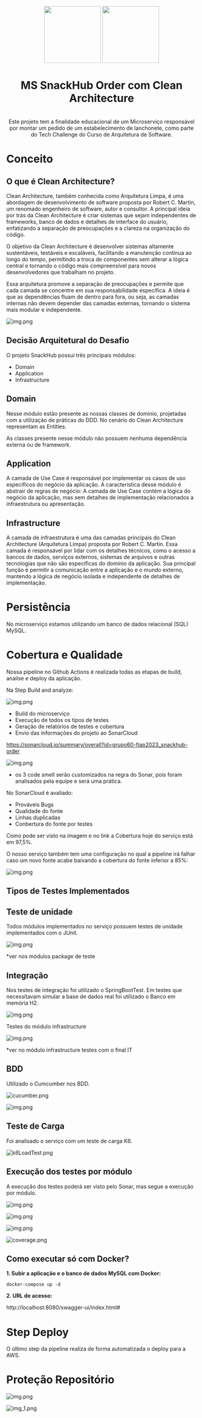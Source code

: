 <center>
  <p align="center">
    <img src="readmefiles/logoclean.png" width="150">
    <img src="https://icon-library.com/images/java-icon-png/java-icon-png-15.jpg"  width="150" />
  </p>  
  <h1 align="center">MS SnackHub Order com Clean Architecture</h1>
  <br align="center">
    Este projeto tem a finalidade educacional de um Microserviço responsável por montar um pedido de um estabelecimento de lanchonete, como parte do Tech Challenge do Curso de Arquitetura de Software.
</center>

# Conceito

## O que é Clean Architecture?

Clean Architecture, também conhecida como Arquitetura Limpa, é uma abordagem de desenvolvimento de software proposta por Robert C. Martin, um renomado engenheiro de software, autor e consultor. A principal ideia por trás da Clean Architecture é criar sistemas que sejam independentes de frameworks, banco de dados e detalhes de interface do usuário, enfatizando a separação de preocupações e a clareza na organização do código.

O objetivo da Clean Architecture é desenvolver sistemas altamente sustentáveis, testáveis e escaláveis, facilitando a manutenção contínua ao longo do tempo, permitindo a troca de componentes sem alterar a lógica central e tornando o código mais compreensível para novos desenvolvedores que trabalham no projeto.

Essa arquitetura promove a separação de preocupações e permite que cada camada se concentre em sua responsabilidade específica. A ideia é que as dependências fluam de dentro para fora, ou seja, as camadas internas não devem depender das camadas externas, tornando o sistema mais modular e independente.


![img.png](readmefiles/cleanmodel.png)

## Decisão Arquitetural do Desafio

O projeto SnackHub possui três principais módulos:
* Domain
* Application
* Infrastructure

## Domain

Nesse módulo estão presente as nossas classes de dominio, projetadas com a utilização de práticas do DDD.
No cenário do Clean Architecture representam as Entities.

As classes presente nesse módulo não possuem nenhuma dependência externa ou de framework.

## Application

A camada de Use Case é responsável por implementar os casos de uso específicos do negócio da aplicação.
A caracteristica desse módulo é abstrair de regras de negócio: A camada de Use Case contém a lógica do negócio da aplicação, mas sem detalhes de implementação relacionados a infraestrutura ou apresentação.

## Infrastructure

A camada de infraestrutura é uma das camadas principais do Clean Architecture (Arquitetura Limpa) proposta por Robert C. Martin.
Essa camada é responsável por lidar com os detalhes técnicos, como o acesso a bancos de dados, serviços externos, sistemas de arquivos e outras tecnologias que não são específicas do domínio da aplicação. Sua principal função é permitir a comunicação entre a aplicação e o mundo externo, mantendo a lógica de negócio isolada e independente de detalhes de implementação.

# Persistência
No microserviço estamos utilizando um banco de dados relacional (SQL) MySQL.

# Cobertura e Qualidade

Nossa pipeline no Github Actions é realizada todas as etapas de build, analise e deploy da aplicação.

Na Step Build and analyze:

![img.png](readmefiles/stepbuild.png)

- Build do microserviço
- Execução de todos os tipos de testes
- Geração de relatórios de testes e cobertura
- Envio das informações do projeto ao SonarCloud

https://sonarcloud.io/summary/overall?id=grupo60-fiap2023_snackhub-order

![img.png](readmefiles/sonarcloud.png)
* os 3 code smell serão customizados na regra do Sonar, pois foram analisados pela equipe e será uma prática.

No SonarCloud é avaliado:
- Prováveis Bugs
- Qualidade do fonte
- Linhas duplicadas
- Conbertura do fonte por testes

Como pode ser visto na imagem e no link a Cobertura hoje do serviço está em 97,5%.

O nosso serviço também tem uma configuração no qual a pipeline irá falhar caso um novo fonte acabe baixando a cobertura do fonte inferior a 85%:

![img.png](readmefiles/configcoverage.png)


## Tipos de Testes Implementados
## Teste de unidade
Todos módulos implementados no serviço possuem testes de unidade implementados com o JUnit.

![img.png](readmefiles/junit.png)

*ver nos módulos package de teste

## Integração

Nos testes de integração foi utilizado o SpringBootTest. Em testes que necessitavam simular a base de dados real foi utilizado o Banco em memória H2.

![img.png](readmefiles/inetgracao.png)

Testes do módulo infrastructure

![img.png](readmefiles/infratest.png)

*ver no módulo infrastructure testes com o final IT

## BDD
Utilizado o Cumcumber nos BDD.

![cucumber.png](readmefiles%2Fcucumber.png)

![img.png](readmefiles/cumcuber2.png)

## Teste de Carga
Foi analisado o serviço com um teste de carga K6.

![k6LoadTest.png](readmefiles%2Fk6LoadTest.png)

## Execução dos testes por módulo

A execução dos testes poderá ser visto pelo Sonar, mas segue a execução por módulo.

![img.png](readmefiles/infrateste.png)

![img.png](readmefiles/apptestes.png)

![img.png](readmefiles/domaintestes.png)

![coverage.png](readmefiles%2Fcoverage.png)

## Como executar só com Docker?

**1. Subir a aplicação e o banco de dados MySQL com Docker:**
```shell
docker-compose up -d
```

**2. URL de acesso:**

http://localhost:8080/swagger-ui/index.html#

# Step Deploy
O último step da pipeline realiza de forma automatizada o deploy para a AWS.

# Proteção Repositório
![img.png](readmefiles/github1.png)

![img_1.png](readmefiles/github2.png)